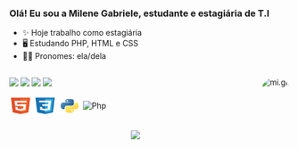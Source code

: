 ### Olá! Eu sou a Milene Gabriele, estudante e estagiária de T.I
- ✨ Hoje trabalho como estagiária
- 🖥️ Estudando PHP, HTML e CSS
- 🏳️‍🌈 Pronomes: ela/dela

##
<div>
  <img align="right" alt="mi.gif" height="150" style="border-radius:50px;" src="https://media4.giphy.com/media/qcwYIvOwGtCU1y0r8h/giphy.gif?cid=790b7611dbf93d696e13e4d28b395a14a9de0b1d699b1533&rid=giphy.gif&ct=g">
  <a href="mailto:milenegabrielesantos.contato@gmail.com"><img src="https://img.shields.io/badge/-Gmail-%23333?style=for-the-badge&logo=gmail&logoColor=white" target="_blank"></a>
  <a href="https://www.linkedin.com/in/milenesantos42/" target="_blank"><img src="https://img.shields.io/badge/-LinkedIn-%230077B5?style=for-the-badge&logo=linkedin&logoColor=white" target="_blank"></a>
  <a href="https://instagram.com/mizinha.block" target="_blank"><img src="https://img.shields.io/badge/-Instagram-%23E4405F?style=for-the-badge&logo=instagram&logoColor=white" target="_blank"></a>
  <a href="https://twitter.com/_fuksboo" target="_blank"><img src="https://img.shields.io/badge/Twitter-1DA1F2?style=for-the-badge&logo=twitter&logoColor=white" target="_blank"></a>
</div>

<div style="display: inline_block"><br>
  <img align="center" alt="HTML" height="30" width="40" src="https://raw.githubusercontent.com/devicons/devicon/master/icons/html5/html5-original.svg">
  <img align="center" alt="CSS" height="30" width="40" src="https://raw.githubusercontent.com/devicons/devicon/master/icons/css3/css3-original.svg">
  <img align="center" alt="Python" height="30" width="40" src="https://raw.githubusercontent.com/devicons/devicon/master/icons/python/python-original.svg">
  <img align="center" alt="Php" height="30" width="40" src="https://cdn.jsdelivr.net/gh/devicons/devicon/icons/php/php-plain.svg">
</div>

##

<div align="center">
  <a href="https://github.com/micodigo42">
  <img height="180em" src="https://github-readme-stats.vercel.app/api?username=micodigo42&show_icons=true&theme=dracula&include_all_commits=true&count_private=true"/>

